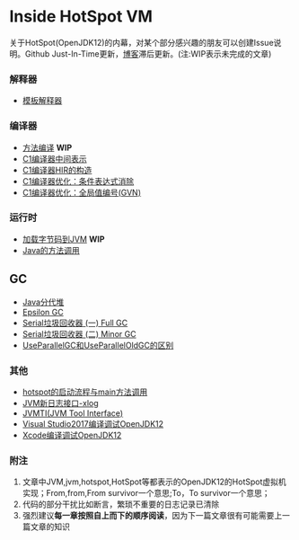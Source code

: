 # Inside HotSpot VM

关于HotSpot(OpenJDK12)的内幕，对某个部分感兴趣的朋友可以创建Issue说明。Github Just-In-Time更新，[博客](https://www.cnblogs.com/kelthuzadx/)滞后更新。(注:WIP表示未完成的文章)

### 解释器
+ [模板解释器](resource/template_interpreter.md)

### 编译器
+ [方法编译](resource/compile_method.md) **WIP**
+ [C1编译器中间表示](resource/c1_compile.md)
+ [C1编译器HIR的构造](resource/c1_construct_hir.md)
+ [C1编译器优化：条件表达式消除](resource/c1opt_conditional_elimination.md)
+ [C1编译器优化：全局值编号(GVN)](resource/c1opt_gvn.md)

### 运行时
+ [加载字节码到JVM](resource/class_parser.md) **WIP**
+ [Java的方法调用](resource/java_call.md)

## GC
+ [Java分代堆](resource/gc_heap_overview.md)
+ [Epsilon GC](resource/gc_epsilongc.md)
+ [Serial垃圾回收器 (一) Full GC](resource/gc_serialgc_fullgc.md)
+ [Serial垃圾回收器 (二) Minor GC](resource/gc_serialgc_minorgc.md)
+ [UseParallelGC和UseParallelOldGC的区别](resource/gc_parallel_vs_parallelold.md)

### 其他
+ [hotspot的启动流程与main方法调用](resource/java_main.md)
+ [JVM新日志接口-xlog](resource/xlog.md)
+ [JVMTI(JVM Tool Interface)](resource/jvmti.md)
+ [Visual Studio2017编译调试OpenJDK12](resource/building_win.md)
+ [Xcode编译调试OpenJDK12](resource/building_osx.md)

### 附注
1. 文章中JVM,jvm,hotspot,HotSpot等都表示的OpenJDK12的HotSpot虚拟机实现；From,from,From survivor一个意思;To，To survivor一个意思；
2. 代码的部分干扰比如断言，繁琐不重要的日志记录已清除
3. 强烈建议**每一章按照自上而下的顺序阅读**，因为下一篇文章很有可能需要上一篇文章的知识
